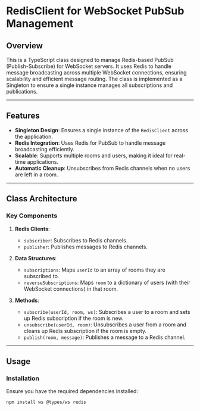 # RedisClient for WebSocket PubSub Management

## Overview
This is a TypeScript class designed to manage Redis-based PubSub (Publish-Subscribe) for WebSocket servers. It uses Redis to handle message broadcasting across multiple WebSocket connections, ensuring scalability and efficient message routing. The class is implemented as a Singleton to ensure a single instance manages all subscriptions and publications.

---

## Features
- **Singleton Design**: Ensures a single instance of the `RedisClient` across the application.
- **Redis Integration**: Uses Redis for PubSub to handle message broadcasting efficiently.
- **Scalable**: Supports multiple rooms and users, making it ideal for real-time applications.
- **Automatic Cleanup**: Unsubscribes from Redis channels when no users are left in a room.

---

## Class Architecture

### Key Components
1. **Redis Clients**:
   - `subscriber`: Subscribes to Redis channels.
   - `publisher`: Publishes messages to Redis channels.

2. **Data Structures**:
   - `subscriptions`: Maps `userId` to an array of rooms they are subscribed to.
   - `reverseSubscriptions`: Maps `room` to a dictionary of users (with their WebSocket connections) in that room.

3. **Methods**:
   - `subscribe(userId, room, ws)`: Subscribes a user to a room and sets up Redis subscription if the room is new.
   - `unsubscribe(userId, room)`: Unsubscribes a user from a room and cleans up Redis subscription if the room is empty.
   - `publish(room, message)`: Publishes a message to a Redis channel.

---

## Usage

### Installation
Ensure you have the required dependencies installed:
```bash
npm install ws @types/ws redis
